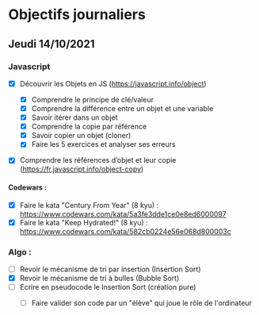 # Objectifs journaliers

## Jeudi 14/10/2021


### Javascript

* [x] Découvrir les Objets en JS (https://javascript.info/object)
  * [x] Comprendre le principe de clé/valeur
  * [x] Comprendre la différence entre un objet et une variable
  * [x] Savoir itérer dans un objet
  * [x] Comprendre la copie par référence
  * [x] Savoir copier un objet (cloner)
  * [x] Faire les 5 exercices et analyser ses erreurs
* [x] Comprendre les références d’objet et leur copie (https://fr.javascript.info/object-copy) 


#### Codewars :

 * [x] Faire le kata "Century From Year" (8 kyu) : https://www.codewars.com/kata/5a3fe3dde1ce0e8ed6000097
 * [x] Faire le kata "Keep Hydrated!" (8 kyu) : https://www.codewars.com/kata/582cb0224e56e068d800003c

### Algo : 

* [ ] Revoir le mécanisme de tri par insertion (Insertion Sort)
* [x] Revoir le mécanisme de tri à bulles (Bubble Sort)
* [ ] Ecrire en pseudocode le Insertion Sort (création pure)
  * [ ] Faire valider son code par un "élève" qui joue le rôle de l'ordinateur

